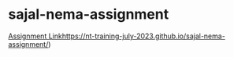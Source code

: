 # sajal-nema-assignment
[Assignment Link](https://nt-training-july-2023.github.io/sajal-nema-assignment/)https://nt-training-july-2023.github.io/sajal-nema-assignment/)
